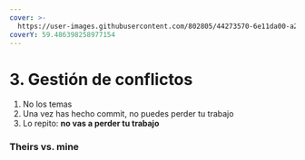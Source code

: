 ```yaml
---
cover: >-
  https://user-images.githubusercontent.com/802805/44273570-6e11da00-a205-11e8-88e7-cc81c8e7d71e.png
coverY: 59.486398258977154
---
```


# 3. Gestión de conflictos

1. No los temas
2. Una vez has hecho commit, no puedes perder tu trabajo
3. Lo repito: **no vas a perder tu trabajo**

### Theirs vs. mine

